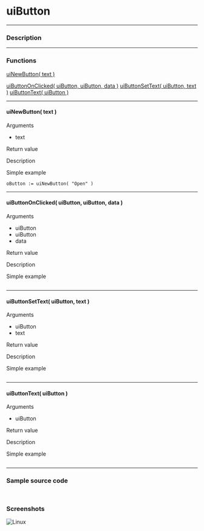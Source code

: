 # **uiButton**
---

### Description

---
### Functions
[uiNewButton( text )](#uinewbutton-text)

[uiButtonOnClicked( uiButton, uiButton, data )](#uibuttononclicked-uibutton-uibutton-data)
[uiButtonSetText( uiButton, text )](#uibuttonsettext-uibutton-text)
[uiButtonText( uiButton )](#uibuttontext-uibutton)

---
#### uiNewButton( text )
Arguments
- text

Return value

Description

Simple example
```
oButton := uiNewButton( "Open" )
```
---
#### uiButtonOnClicked( uiButton, uiButton, data )
Arguments
- uiButton
- uiButton
- data

Return value

Description

Simple example
```

```
---
#### uiButtonSetText( uiButton, text )
Arguments
- uiButton
- text

Return value

Description

Simple example
```

```
---
#### uiButtonText( uiButton )
Arguments
- uiButton

Return value

Description

Simple example
```

```
---
### Sample source code
```


```

### Screenshots
![Linux](../tutorial/uiButton_Linux.png "With family Linux Elementary desktop Pantheon, based on GNOME")
